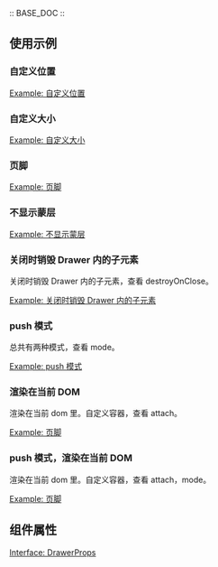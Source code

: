 :: BASE_DOC ::

## 使用示例

### 自定义位置

[Example: 自定义位置](./_example/PlacementUsageExample.jsx)

### 自定义大小

[Example: 自定义大小](./_example/SizeUsageExample.jsx)

### 页脚

[Example: 页脚](./_example/FooterUsageExample.jsx)

### 不显示蒙层

[Example: 不显示蒙层](./_example/NoMaskUsageExample.jsx)

### 关闭时销毁 Drawer 内的子元素

关闭时销毁 Drawer 内的子元素，查看 destroyOnClose。

[Example: 关闭时销毁 Drawer 内的子元素](./_example/DestroyOnCloseUsageExample.jsx)

### push 模式

总共有两种模式，查看 mode。

[Example: push 模式](./_example/ModeUsageExample.jsx)

### 渲染在当前 DOM

渲染在当前 dom 里。自定义容器，查看 attach。

[Example: 页脚](./_example/CurrentDOMUsageExample.jsx)

### push 模式，渲染在当前 DOM

渲染在当前 dom 里。自定义容器，查看 attach，mode。

[Example: 页脚](./_example/CurrentDOMModeUsageExample.jsx)

## 组件属性

[Interface: DrawerProps](Drawer.tsx)
